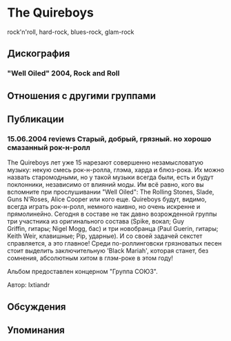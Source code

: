 # The Quireboys

rock'n'roll, hard-rock, blues-rock, glam-rock

## Дискография

### "Well Oiled" 2004, Rock and Roll




## Отношения с другими группами


## Публикации

### 15.06.2004 reviews Старый, добрый, грязный. но хорошо смазанный рок-н-ролл

<P>The Quireboys лет уже 15 нарезают совершенно незамысловатую музыку: некую смесь рок-н-ролла, глэма, харда и блюз-рока. Их можно назвать старомодными, но у такой музыки всегда были, есть и будут поклонники, независимо от влияний моды. Им всё равно, кого вы вспомните при прослушивании "Well Oiled": The Rolling Stones, Slade, Guns N'Roses, Alice Cooper или кого еще. Quireboys будут, видимо, всегда играть рок-н-ролл, немного наивно, но очень искренне и прямолинейно. Сегодня в составе не так давно возрожденной группы три участника из оригинального состава (Spike, вокал; Guy Griffin,&nbsp;гитары;&nbsp;Nigel Mogg, бас) и три новобранца (Paul Guerin, гитары; Keith Weir, клавишные; Pip, ударные). И со своей задачей секстет справляется, а это главное! Среди по-роллинговски грязноватых песен стоит выделить заключительную 'Black Mariah', которая станет, без сомнения, абсолютным хитом в глэм-роке в этом году!</P>
<P>Альбом предоставлен концерном "Группа СОЮЗ".</P>
Автор: Ixtiandr


## Обсуждения


## Упоминания

